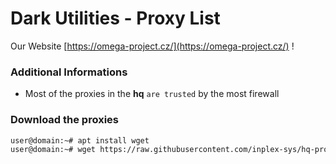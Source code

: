 # Dark Utilities - Proxy List

Our Website [https://omega-project.cz/](https://omega-project.cz/) !

### Additional Informations
  - Most of the proxies in the **hq** `are trusted` by the most firewall

### Download the proxies
```sh
user@domain:~# apt install wget
user@domain:~# wget https://raw.githubusercontent.com/inplex-sys/hq-proxy-list/main/https.txt
```
